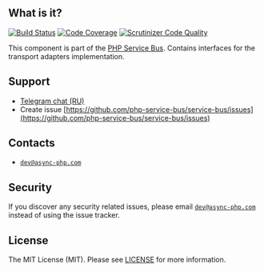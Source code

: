 ## What is it?
[![Build Status](https://travis-ci.org/php-service-bus/transport-common.svg?branch=v3.0)](https://travis-ci.org/php-service-bus/transport-common)
[![Code Coverage](https://scrutinizer-ci.com/g/php-service-bus/transport-common/badges/coverage.png?b=v3.0)](https://scrutinizer-ci.com/g/php-service-bus/transport-common/?branch=v3.0)
[![Scrutinizer Code Quality](https://scrutinizer-ci.com/g/php-service-bus/transport-common/badges/quality-score.png?b=v3.0)](https://scrutinizer-ci.com/g/php-service-bus/transport-common/?branch=v3.0)

This component is part of the [PHP Service Bus](https://github.com/php-service-bus/service-bus). Contains interfaces for the transport adapters implementation.

## Support
* [Telegram chat (RU)](https://t.me/php_service_bus)
* Create issue [https://github.com/php-service-bus/service-bus/issues](https://github.com/php-service-bus/service-bus/issues)

## Contacts
* [`dev@async-php.com`](mailto:dev@async-php.com)

## Security

If you discover any security related issues, please email [`dev@async-php.com`](mailto:dev@async-php.com) instead of using the issue tracker.

## License

The MIT License (MIT). Please see [LICENSE](LICENSE) for more information.
